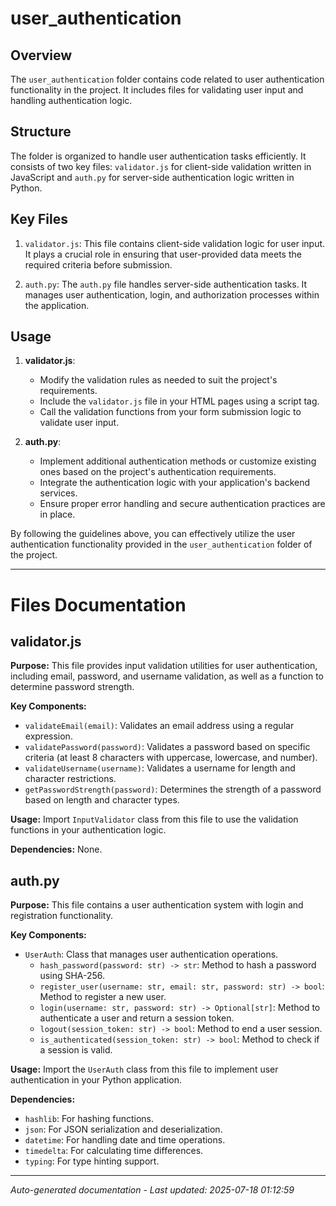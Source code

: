 # user_authentication

## Overview
The `user_authentication` folder contains code related to user authentication functionality in the project. It includes files for validating user input and handling authentication logic.

## Structure
The folder is organized to handle user authentication tasks efficiently. It consists of two key files: `validator.js` for client-side validation written in JavaScript and `auth.py` for server-side authentication logic written in Python.

## Key Files
1. `validator.js`: This file contains client-side validation logic for user input. It plays a crucial role in ensuring that user-provided data meets the required criteria before submission.
   
2. `auth.py`: The `auth.py` file handles server-side authentication tasks. It manages user authentication, login, and authorization processes within the application.

## Usage
1. **validator.js**:
   - Modify the validation rules as needed to suit the project's requirements.
   - Include the `validator.js` file in your HTML pages using a script tag.
   - Call the validation functions from your form submission logic to validate user input.

2. **auth.py**:
   - Implement additional authentication methods or customize existing ones based on the project's authentication requirements.
   - Integrate the authentication logic with your application's backend services.
   - Ensure proper error handling and secure authentication practices are in place.

By following the guidelines above, you can effectively utilize the user authentication functionality provided in the `user_authentication` folder of the project.

---

# Files Documentation

## validator.js

**Purpose:** This file provides input validation utilities for user authentication, including email, password, and username validation, as well as a function to determine password strength.

**Key Components:**
- `validateEmail(email)`: Validates an email address using a regular expression.
- `validatePassword(password)`: Validates a password based on specific criteria (at least 8 characters with uppercase, lowercase, and number).
- `validateUsername(username)`: Validates a username for length and character restrictions.
- `getPasswordStrength(password)`: Determines the strength of a password based on length and character types.

**Usage:** Import `InputValidator` class from this file to use the validation functions in your authentication logic.

**Dependencies:** None.

## auth.py

**Purpose:** This file contains a user authentication system with login and registration functionality.

**Key Components:**
- `UserAuth`: Class that manages user authentication operations.
  - `hash_password(password: str) -> str`: Method to hash a password using SHA-256.
  - `register_user(username: str, email: str, password: str) -> bool`: Method to register a new user.
  - `login(username: str, password: str) -> Optional[str]`: Method to authenticate a user and return a session token.
  - `logout(session_token: str) -> bool`: Method to end a user session.
  - `is_authenticated(session_token: str) -> bool`: Method to check if a session is valid.

**Usage:** Import the `UserAuth` class from this file to implement user authentication in your Python application.

**Dependencies:**
- `hashlib`: For hashing functions.
- `json`: For JSON serialization and deserialization.
- `datetime`: For handling date and time operations.
- `timedelta`: For calculating time differences.
- `typing`: For type hinting support.

---
*Auto-generated documentation - Last updated: 2025-07-18 01:12:59*
